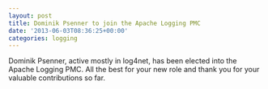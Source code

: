 ```yaml
---
layout: post
title: Dominik Psenner to join the Apache Logging PMC
date: '2013-06-03T08:36:25+00:00'
categories: logging
---
```

Dominik Psenner, active mostly in log4net, has been elected into the Apache Logging PMC. All the best for your new role and thank you for your valuable contributions so far.
